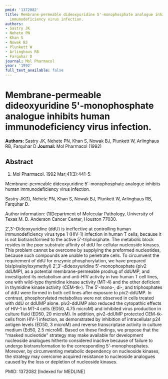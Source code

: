 ```yaml
---
pmid: '1372082'
title: Membrane-permeable dideoxyuridine 5'-monophosphate analogue inhibits human
  immunodeficiency virus infection.
authors:
- Sastry JK
- Nehete PN
- Khan S
- Nowak BJ
- Plunkett W
- Arlinghaus RB
- Farquhar D
journal: Mol Pharmacol
year: '1992'
full_text_available: false
---
```


# Membrane-permeable dideoxyuridine 5'-monophosphate analogue inhibits human immunodeficiency virus infection.
**Authors:** Sastry JK, Nehete PN, Khan S, Nowak BJ, Plunkett W, Arlinghaus RB, Farquhar D
**Journal:** Mol Pharmacol (1992)

## Abstract

1. Mol Pharmacol. 1992 Mar;41(3):441-5.

Membrane-permeable dideoxyuridine 5'-monophosphate analogue inhibits human 
immunodeficiency virus infection.

Sastry JK(1), Nehete PN, Khan S, Nowak BJ, Plunkett W, Arlinghaus RB, Farquhar 
D.

Author information:
(1)Department of Molecular Pathology, University of Texas M. D. Anderson Cancer 
Center, Houston 77030.

2',3'-Dideoxyuridine (ddU) is ineffective at controlling human immunodeficiency 
virus type 1 (HIV-1) infection in human T cells, because it is not 
biotransformed to the active 5'-triphosphate. The metabolic block resides in the 
poor substrate affinity of ddU for cellular nucleoside kinases. This problem 
cannot be overcome by supplying the preformed nucleotides, because such 
compounds are unable to penetrate cells. To circumvent the requirement of ddU 
for enzymic phosphorylation, we have prepared bis(pivaloyloxymethyl) 
2',3'-dideoxyuridine 5'-monophosphate (piv2 ddUMP), as a potential 
membrane-permeable prodrug of ddUMP, and investigated its metabolism and 
anti-HIV activity in two human T cell lines, one with wild-type thymidine kinase 
activity (MT-4) and the other deficient in thymidine kinase activity (CEM-tk-). 
The 5'-mono-, di-, and triphosphates of ddU were formed in both cell lines after 
exposure to piv2-ddUMP. In contrast, phosphorylated metabolites were not 
observed in cells treated with ddU or ddUMP alone. piv2-ddUMP also reduced the 
cytopathic effects of HIV-1 in MT-4 cells (ED50, 4.75 microM) and inhibited 
virus production in culture fluid (ED50, 20 microM). In addition, piv2-ddUMP 
protected CEM-tk- cells from HIV-1 infection, as demonstrated by inhibition of 
intracellular p24 antigen levels (ED50, 3 microM) and reverse transcriptase 
activity in culture medium (Ed50, 2.5 microM). Based on these findings, we 
propose that the "masked nucleotide" strategy may make available for development 
nucleoside analogues hitherto considered inactive because of failure to undergo 
biotransformation to the corresponding 5'-monophosphates. Moreover, by 
circumventing metabolic dependency on nucleoside kinases, the strategy may 
overcome acquired resistance to nucleoside analogues caused by the loss or 
depletion of nucleoside kinases.

PMID: 1372082 [Indexed for MEDLINE]
